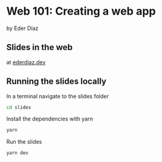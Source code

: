 # Web 101: Creating a web app

by Eder Díaz

## Slides in the web

at [ederdiaz.dev](https://ederdiaz.dev/web-101)

## Running the slides locally

In a terminal navigate to the slides folder

```sh
cd slides
```

Install the dependencies with yarn

```sh
yarn
```

Run the slides

```sh
yarn dev
```
